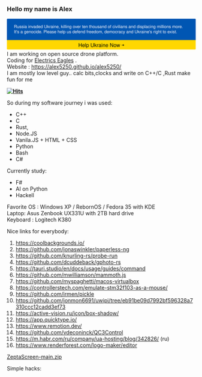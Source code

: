 ### Hello my name is Alex
[![Stand With Ukraine](https://raw.githubusercontent.com/vshymanskyy/StandWithUkraine/main/banner2-direct.svg)](https://stand-with-ukraine.pp.ua)
I am working  on open source drone platform.\
Coding for  [Electrics Eagles](https://www.eeagles.net) . \
Website : https://alex5250.github.io/alex5250/ \
I am mostly low level guy.. calc bits,clocks and write on C++/C ,Rust make fun for me  

**[![Hits](https://hits.seeyoufarm.com/api/count/incr/badge.svg?url=https%3A%2F%2Fgithub.com%2Fgjbae1212%2Fhit-counter&count_bg=%2301A9F7&title_bg=%23555555&icon=&icon_color=%23E7E7E7&title=hits&edge_flat=true)](https://hits.seeyoufarm.com)**
 
So during my software journey i was used:
- C++
- C
- Rust,
- Node.JS
- Vanila.JS + HTML + CSS
- Python
- Bash
- C#


Currently study:
- F#
- AI on Python 
- Hackell 



Favorite OS : Windows XP / RebornOS /  Fedora 35 with KDE \
Laptop: Asus Zenbook UX331U  with 2TB hard drive  \
Keyboard : Logitech K380 


Nice links for everybody:

1. https://coolbackgrounds.io/
2. https://github.com/jonaswinkler/paperless-ng
3. https://github.com/knurling-rs/probe-run
4. https://github.com/dcuddeback/gphoto-rs
5. https://tauri.studio/en/docs/usage/guides/command
6. https://github.com/mwilliamson/mammoth.js
7. https://github.com/myspaghetti/macos-virtualbox
8. https://controllerstech.com/emulate-stm32f103-as-a-mouse/
10. https://github.com/irmen/pickle
14. https://github.com/jonmon6691/uwipi/tree/eb91be09d7992bf596328a7310ccc12cadd3ef73
15. https://active-vision.ru/icon/box-shadow/
17. https://app.quicktype.io/
18. https://www.remotion.dev/
19. https://github.com/vdeconinck/QC3Control
20. https://m.habr.com/ru/company/ua-hosting/blog/342826/ (ru)
21. https://www.renderforest.com/logo-maker/editor

[ZeptaScreen-main.zip](https://github.com/alex5250/alex5250/files/7818336/ZeptaScreen-main.zip)


Simple hacks:
<script src="https://gist.github.com/alex5250/91c8b8bacdafc0d110ecd50282ad7549.js"></script>
